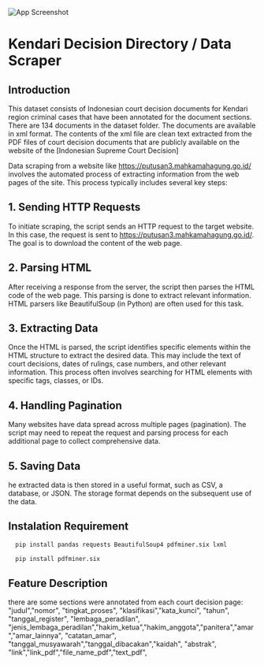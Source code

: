
![App Screenshot](https://putusan3.mahkamahagung.go.id/public/frontend/images/logo.png)
# Kendari Decision Directory / Data Scraper

## Introduction
This dataset consists of Indonesian court decision documents for Kendari region criminal cases that have been annotated for the document sections. There are 134 documents in the dataset folder. The documents are available in xml format. The contents of the xml file are clean text extracted from the PDF files of court decision documents that are publicly available on the website of the [Indonesian Supreme Court Decision]

Data scraping from a website like https://putusan3.mahkamahagung.go.id/ involves the automated process of extracting information from the web pages of the site. This process typically includes several key steps:

## 1. Sending HTTP Requests
To initiate scraping, the script sends an HTTP request to the target website. In this case, the request is sent to https://putusan3.mahkamahagung.go.id/. The goal is to download the content of the web page.

## 2. Parsing HTML
After receiving a response from the server, the script then parses the HTML code of the web page. This parsing is done to extract relevant information. HTML parsers like BeautifulSoup (in Python) are often used for this task.

## 3. Extracting Data
Once the HTML is parsed, the script identifies specific elements within the HTML structure to extract the desired data. This may include the text of court decisions, dates of rulings, case numbers, and other relevant information. This process often involves searching for HTML elements with specific tags, classes, or IDs.

## 4. Handling Pagination
Many websites have data spread across multiple pages (pagination). The script may need to repeat the request and parsing process for each additional page to collect comprehensive data.

## 5. Saving Data
he extracted data is then stored in a useful format, such as CSV, a database, or JSON. The storage format depends on the subsequent use of the data.

## Instalation Requirement
```bash
  pip install pandas requests BeautifulSoup4 pdfminer.six lxml
```
```bash
  pip install pdfminer.six
```
## Feature Description
there are some sections were annotated from each court decision page:       "judul","nomor", "tingkat_proses", "klasifikasi","kata_kunci", "tahun", "tanggal_register", "lembaga_peradilan", "jenis_lembaga_peradilan","hakim_ketua","hakim_anggota","panitera","amar","amar_lainnya", "catatan_amar", "tanggal_musyawarah","tanggal_dibacakan","kaidah", "abstrak", "link","link_pdf","file_name_pdf","text_pdf",
